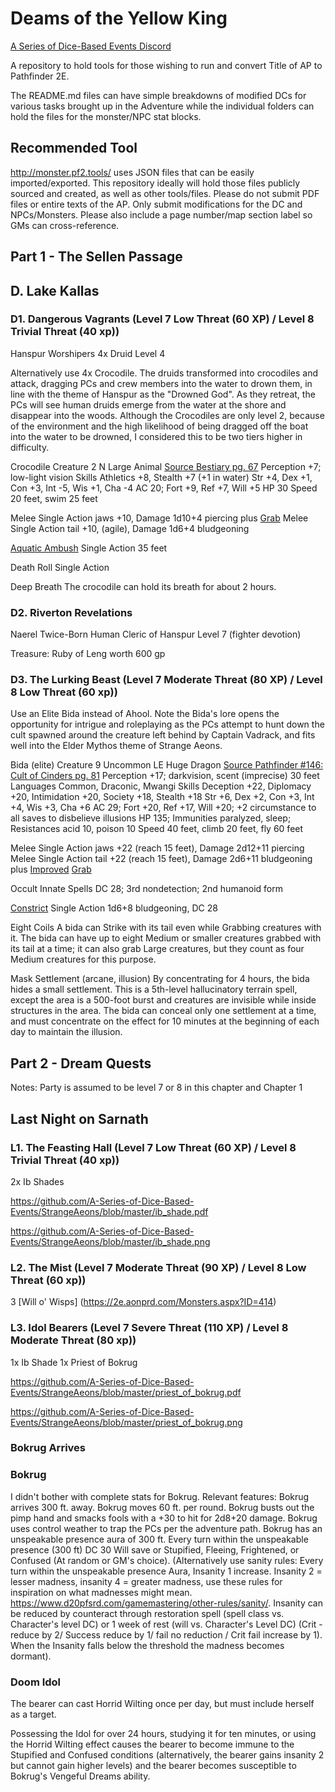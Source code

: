 # Deams of the Yellow King

[A Series of Dice-Based Events Discord](https://discord.gg/UQ8UD3H)

A repository to hold tools for those wishing to run and convert Title of AP to Pathfinder 2E.

The README.md files can have simple breakdowns of modified DCs for various tasks brought up in the Adventure while the individual folders can hold the files for the monster/NPC stat blocks.

## Recommended Tool

http://monster.pf2.tools/ uses JSON files that can be easily imported/exported. This repository ideally will hold those files publicly sourced and created, as well as other tools/files. 
Please do not submit PDF files or entire texts of the AP. Only submit modifications for the DC and NPCs/Monsters. Please also include a page number/map section label so GMs can cross-reference.

## Part 1 - The Sellen Passage

## D. Lake Kallas

### D1. Dangerous Vagrants (Level 7 Low Threat (60 XP) / Level 8 Trivial Threat (40 xp))

Hanspur Worshipers 
4x Druid Level 4 

Alternatively use 4x Crocodile. The druids transformed into crocodiles and attack, dragging PCs and crew members into the water to drown them, in line with the theme of Hanspur as the "Drowned God". As they retreat, the PCs will see human druids emerge from the water at the shore and disappear into the woods. Although the Crocodiles are only level 2, because of the environment and the high likelihood of being dragged off the boat into the water to be drowned, I considered this to be two tiers higher in difficulty. 

Crocodile
Creature 2
N Large Animal
[Source Bestiary pg. 67](https://2e.aonprd.com/Monsters.aspx?ID=84)
Perception +7; low-light vision
Skills Athletics +8, Stealth +7 (+1 in water)
Str +4, Dex +1, Con +3, Int -5, Wis +1, Cha -4
AC 20; Fort +9, Ref +7, Will +5
HP 30
Speed 20 feet, swim 25 feet

Melee Single Action jaws +10, Damage 1d10+4 piercing plus [Grab](https://2e.aonprd.com/MonsterAbilities.aspx?ID=18)
Melee Single Action tail +10, (agile), Damage 1d6+4 bludgeoning

[Aquatic Ambush](https://2e.aonprd.com/MonsterAbilities.aspx?ID=2) Single Action 35 feet

Death Roll Single Action  

Deep Breath The crocodile can hold its breath for about 2 hours.

### D2. Riverton Revelations 
Naerel Twice-Born 
Human Cleric of Hanspur Level 7 (fighter devotion)

Treasure: Ruby of Leng worth 600 gp

### D3. The Lurking Beast (Level 7 Moderate Threat (80 XP) / Level 8 Low Threat (60 xp))

Use an Elite Bida instead of Ahool. Note the Bida's lore opens the opportunity for intrigue and roleplaying as the PCs attempt to hunt down the cult spawned around the creature left behind by Captain Vadrack, and fits well into the Elder Mythos theme of Strange Aeons. 

Bida (elite)
Creature 9
Uncommon LE Huge Dragon
[Source Pathfinder #146: Cult of Cinders pg. 81](https://2e.aonprd.com/Monsters.aspx?ID=440)
Perception +17; darkvision, scent (imprecise) 30 feet
Languages Common, Draconic, Mwangi
Skills Deception +22, Diplomacy +20, Intimidation +20, Society +18, Stealth +18
Str +6, Dex +2, Con +3, Int +4, Wis +3, Cha +6
AC 29; Fort +20, Ref +17, Will +20; +2 circumstance to all saves to disbelieve illusions
HP 135; Immunities paralyzed, sleep; Resistances acid 10, poison 10
Speed 40 feet, climb 20 feet, fly 60 feet

Melee Single Action jaws +22 (reach 15 feet), Damage 2d12+11 piercing
Melee Single Action tail +22 (reach 15 feet), Damage 2d6+11 bludgeoning plus [Improved](https://2e.aonprd.com/MonsterAbilities.aspx?ID=27) [Grab](https://2e.aonprd.com/MonsterAbilities.aspx?ID=18)

Occult Innate Spells DC 28; 3rd nondetection; 2nd humanoid form

[Constrict](https://2e.aonprd.com/Actions.aspx?ID=20) Single Action 1d6+8 bludgeoning, DC 28

Eight Coils A bida can Strike with its tail even while Grabbing creatures with it. The bida can have up to eight Medium or smaller creatures grabbed with its tail at a time; it can also grab Large creatures, but they count as four Medium creatures for this purpose.

Mask Settlement (arcane, illusion) By concentrating for 4 hours, the bida hides a small settlement. This is a 5th-level hallucinatory terrain spell, except the area is a 500-foot burst and creatures are invisible while inside structures in the area. The bida can conceal only one settlement at a time, and must concentrate on the effect for 10 minutes at the beginning of each day to maintain the illusion.





## Part 2 - Dream Quests
Notes: Party is assumed to be level 7 or 8 in this chapter and Chapter 1

## Last Night on Sarnath

### L1. The Feasting Hall (Level 7 Low Threat (60 XP) / Level 8 Trivial Threat (40 xp))
2x Ib Shades

https://github.com/A-Series-of-Dice-Based-Events/StrangeAeons/blob/master/ib_shade.pdf

https://github.com/A-Series-of-Dice-Based-Events/StrangeAeons/blob/master/ib_shade.png

### L2. The Mist (Level 7 Moderate Threat (90 XP) / Level 8 Low Threat (60 xp))
3 [Will o' Wisps] (https://2e.aonprd.com/Monsters.aspx?ID=414)

### L3. Idol Bearers (Level 7 Severe Threat (110 XP) / Level 8 Moderate Threat (80 xp))
1x Ib Shade
1x Priest of Bokrug

https://github.com/A-Series-of-Dice-Based-Events/StrangeAeons/blob/master/priest_of_bokrug.pdf

https://github.com/A-Series-of-Dice-Based-Events/StrangeAeons/blob/master/priest_of_bokrug.png

### Bokrug Arrives

### Bokrug 
I didn't bother with complete stats for Bokrug. Relevant features: 
Bokrug arrives 300 ft. away. 
Bokrug moves 60 ft. per round. 
Bokrug busts out the pimp hand and smacks fools with a +30 to hit for 2d8+20 damage. 
Bokrug uses control weather to trap the PCs per the adventure path. 
Bokrug has an unspeakable presence aura of 300 ft. Every turn within the unspeakable presence (300 ft) DC 30 Will save or Stupified, Fleeing, Frightened, or Confused (At random or GM's choice). 
(Alternatively use sanity rules: Every turn within the unspeakable presence Aura, Insanity 1 increase. Insanity 2 = lesser madness, insanity 4 = greater madness, use these rules for inspiration on what madnesses might mean. https://www.d20pfsrd.com/gamemastering/other-rules/sanity/. Insanity can be reduced by counteract through restoration spell (spell class vs. Character's level DC) or 1 week of rest (will vs. Character's Level DC) (Crit - reduce by 2/ Success reduce by 1/ fail no reduction / Crit fail increase by 1). When the Insanity falls below the threshold the madness becomes dormant). 

### Doom Idol

The bearer can cast Horrid Wilting once per day, but must include herself as a target.

Possessing the Idol for over 24 hours, studying it for ten minutes, or using the Horrid Wilting effect causes the bearer to become immune to the Stupified and Confused conditions (alternatively, the bearer gains insanity 2 but cannot gain higher levels) and the bearer becomes susceptible to Bokrug's Vengeful Dreams ability.
